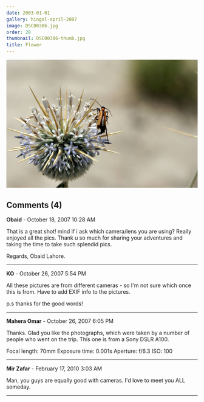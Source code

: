 ```yaml
---
date: 2003-01-01
gallery: hingol-april-2007
image: DSC00386.jpg
order: 28
thumbnail: DSC00386-thumb.jpg
title: Flower
---
```


![Flower](./DSC00386.jpg)

<div id="comments">

## Comments (4)

**Obaid** - October 18, 2007 10:28 AM

That is a great shot!
mind if i ask which camera/lens you are using? Really enjoyed all the pics. Thank u so much for sharing your adventures and taking the time to take such splendid pics.

Regards,
Obaid
Lahore.

---

**KO** - October 26, 2007  5:54 PM

All these pictures are from different cameras - so I'm not sure which once this is from. Have to add EXIF info to the pictures.

p.s thanks for the good words!

---

**Mahera Omar** - October 26, 2007  6:05 PM

Thanks. Glad you like the photographs, which were taken by a number of people who went on the trip. This one is from a Sony DSLR A100.

Focal length: 70mm
Exposure time: 0.001s
Aperture: f/6.3
ISO: 100

---

**Mir Zafar** - February 17, 2010  3:03 AM

Man, you guys are equally good with cameras. I'd love to meet you ALL someday.

---

</div>